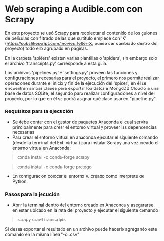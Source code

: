 # Web scraping a Audible.com con Scrapy
En este proyecto se usó Scrapy para recolectar el contenido de los guiones de películas con filtrado de las que su título empiece con 'X' (https://subslikescript.com/movies_letter-X, puede ser cambiado dentro del proyecto) todo ello agrupado en páginas.

En la carpeta 'spiders' existen varias plantillas o 'spiders', sin embargo solo el archivo 'transcripts.py' corresponde a esta guía.

Los archivos 'pipelines.py' y 'settings.py' proveen las funciones y configuraciones necesarias para el proyecto, el primero nos permite realizar operaciones durante el inicio y fin de la ejecución del 'spider', en él se encuentran ambas clases para exportar los datos a MongoDB Cloud o a una base de datos SQLite, el segundo para realizar configuraciones a nivel del proyecto, por lo que en él se podrá asignar qué clase usar en "pipeline.py". 

### Requisitos para la ejecución
* Se debe contar con el gestor de paquetes Anaconda el cual servira principalmente para crear el entorno virtual y proveer las dependencias necesarias
* Para crear el entorno virtual en anaconda ejecutar el siguiente comando (desde la terminal del Ent. virtual) para instalar Scrapy una vez creado el entorno virtual en Anaconda:
> conda install -c conda-forge scrapy

> conda install -c conda-forge protego

+ En configuración colocar el entorno V. creado como interprete de Python.

### Pasos para la jecución

+ Abrir la terminal dentro del entorno creado en Anaconda y asegurarse en estar ubicado en la ruta del proyecto y ejecutar el siguiente comando
> scrapy crawl transcripts 

Si desea exportar el resultado en un archivo puede hacerlo agregando este comando en la misma línea "-o <nombre-archivo>.csv" 

